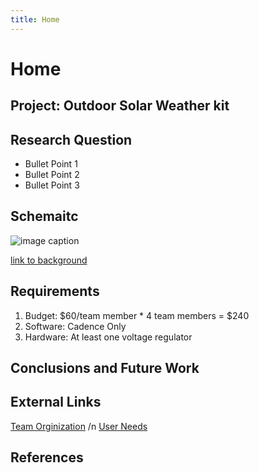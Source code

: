 ```yaml
---
title: Home
---
```


# Home

## Project: Outdoor Solar Weather kit

## Research Question

* Bullet Point 1
* Bullet Point 2
* Bullet Point 3

## Schemaitc

![image caption](https://idealab.asu.edu/assets/images/research/jumper1.png)

[link to background](/background)

## Requirements

1. Budget: $60/team member * 4 team members = $240
1. Software: Cadence Only
1. Hardware: At least one voltage regulator

## Conclusions and Future Work

## External Links

[Team Orginization](https://docs.google.com/document/d/1dDgHLobmDNCYvpNIcSBqIuFN6-r3jtinb6vlm_Ir61o/edit?usp=sharing)
/n
[User Needs](https://docs.google.com/document/d/1VVyhdZB0z5Hwb46n2J9Ux7JTXH81IPGbzrcsyX8NQ50/edit?usp=sharing)


## References
